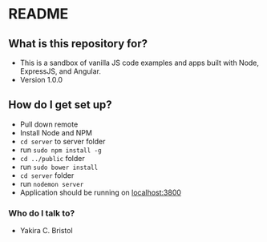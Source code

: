 # README #

## What is this repository for? ###

* This is a sandbox of vanilla JS code examples and apps built with Node, ExpressJS, and Angular.
* Version 1.0.0

## How do I get set up? ###

* Pull down remote
* Install Node and NPM
* `cd server` to server folder
* run `sudo npm install -g`
* `cd ../public` folder
* run `sudo bower install`
* `cd server` folder
* run `nodemon server`
* Application should be running on [localhost:3800](http://localhost:3800)

### Who do I talk to? ###
* Yakira C. Bristol
